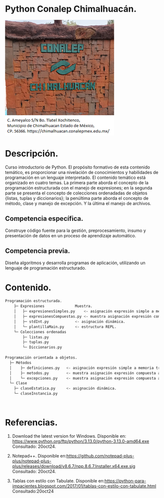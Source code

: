 # Python Conalep Chimalhuacán.

![portalChimalhuacan](/img/portalChilalhuacan.png "Lugar donde tienen escudos")

# Descripción.

Curso introductorio de Python. 
El propósito formativo de esta contenido temático, es proporcionar 
una nivelación de conocimientos y habilidades de programación en un 
lenguaje interpretado. 
El contenido temático está organizado en cuatro temas. 
La primera parte aborda el concepto de la programación estructurada 
con el manejo de expresiones; en la segunda parte se presenta el concepto 
de colecciones ordenadadas de objetos {listas, tuplas y diccionarios}; 
la penúltima parte aborda el concepto de método, clase y manejo de 
excepción. Y la última el manejo de archivos. 

## Competencia específica.

Construye código fuente para la gestión, preprocesamiento, 
insumo y presentación de datos en un proceso de 
aprendizaje automático.

## Competencia previa.

Diseña algoritmos y desarrolla programas de aplicación, 
utilizando un lenguaje de programación estructurado.

# Contenido.

```bash 
Programación estructurada.
	├─ Expresiones				Muestra.
	│	├─ expresionesSimples.py	<- asignación expresión simple a memoria trabajo. 
	│	├─ expresionesCompuestas.py	<- muestra asignación expresión compuesta a memoria trabajo. 
	│	├─ stdInt.py			<- asignación dinámica.	 
	│	└─ plantillaMain.py		<- estructura REPL. 
	└─ Colecciones ordenadas
		├─ listas.py
		├─ tuplas.py
		└─ Diccionarios.py
	
Programación orientada a objetos.
  ├─ Métodos
  │    ├─ definiciones.py	<- asignación expresión simple a memoria trabajo. 
  │    ├─ metodos.py		<- muestra asignación expresión compuesta a memoria trabajo
  │    └─ excepciones.py	<- muestra asignación expresión compuesta a memoria trabajo. 
  └─ Clase
	├─ claseEstatica.py		<- asignación dinámica.
	└─ claseInstancia.py
``` 
</br>

# Referencias.
1. Download the latest version for Windows.
	Disponible en: https://www.python.org/ftp/python/3.13.0/python-3.13.0-amd64.exe
	Consultado: 20oct24.
	
2. Notepad++.
	Disponible en:https://github.com/notepad-plus-plus/notepad-plus-plus/releases/download/v8.6.7/npp.8.6.7.Installer.x64.exe.sig
	Consultado: 20oct24.
	
3. Tablas con estilo con Tabulate.
    Disponible en:https://python-para-impacientes.blogspot.com/2017/01/tablas-con-estilo-con-tabulate.html
    Consultado:20oct24

